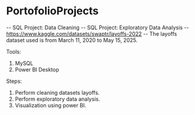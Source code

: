 # PortofolioProjects
-- SQL Project: Data Cleaning
-- SQL Project: Exploratory Data Analysis
-- https://www.kaggle.com/datasets/swaptr/layoffs-2022
-- The layoffs dataset used is from March 11, 2020 to May 15, 2025.

Tools:
1. MySQL
2. Power BI Desktop

Steps:
1. Perform cleaning datasets layoffs.
2. Perform exploratory data analysis.
3. Visualization using power BI.
